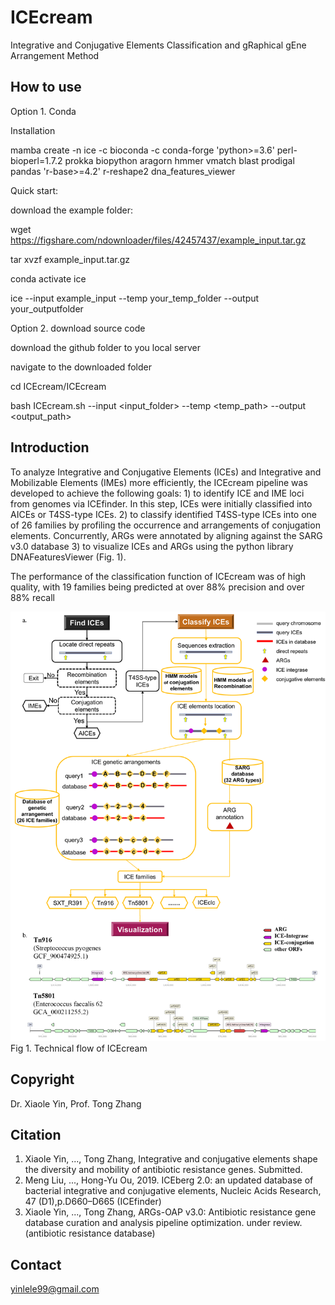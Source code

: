 # ICEcream
Integrative and Conjugative Elements Classification and gRaphical gEne Arrangement Method

## How to use
Option 1. Conda 

Installation

mamba create -n ice  -c bioconda -c conda-forge 'python>=3.6' perl-bioperl=1.7.2 prokka biopython aragorn hmmer vmatch blast prodigal pandas 'r-base>=4.2' r-reshape2 dna_features_viewer

Quick start:

download the example folder: 

wget https://figshare.com/ndownloader/files/42457437/example_input.tar.gz

tar xvzf example_input.tar.gz

conda activate ice

ice --input example_input --temp your_temp_folder --output your_outputfolder 


Option 2. download source code

download the github folder to you local server

navigate to the downloaded folder

cd ICEcream/ICEcream

bash ICEcream.sh --input <input_folder> --temp <temp_path> --output <output_path>

## Introduction
To analyze Integrative and Conjugative Elements (ICEs) and Integrative and Mobilizable Elements (IMEs) more efficiently, the ICEcream pipeline was developed to achieve the following goals: 1) to identify ICE and IME loci from genomes via ICEfinder. In this step, ICEs were initially classified into AICEs or T4SS-type ICEs. 2) to classify identified T4SS-type ICEs into one of 26 families by profiling the occurrence and arrangements of conjugation elements. Concurrently, ARGs were annotated by aligning against the SARG v3.0 database 3) to visualize ICEs and ARGs using the python library DNAFeaturesViewer (Fig. 1). 

The performance of the classification function of ICEcream was of high quality, with 19 families being predicted at over 88% precision and over 88% recall 

![ICEcream methodology](https://github.com/xiaole99/ICEcream/blob/main/Figure/methodology.png)
Fig 1. Technical flow of ICEcream


## Copyright
Dr. Xiaole Yin, Prof. Tong Zhang

## Citation
1. Xiaole Yin, ...,  Tong Zhang,
Integrative and conjugative elements shape the diversity and mobility of antibiotic resistance genes. Submitted.
2. Meng Liu, ..., Hong-Yu Ou, 2019.
ICEberg 2.0: an updated database of bacterial integrative and conjugative elements, Nucleic Acids Research, 47 (D1),p.D660–D665 (ICEfinder)
3. Xiaole Yin, ..., Tong Zhang, ARGs-OAP v3.0: Antibiotic resistance gene database curation and analysis pipeline optimization. under review. (antibiotic resistance database)


## Contact
yinlele99@gmail.com
